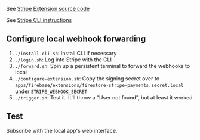 
See [Stripe Extension source code](https://github.com/stripe/stripe-firebase-extensions)

See [Stripe CLI instructions](https://stripe.com/docs/stripe-cli)


## Configure local webhook forwarding

1. `./install-cli.sh`: Install CLI if necessary
1. `./login.sh`: Log into Stripe with the CLI
1. `./forward.sh`: Spin up a persistent terminal to forward the webhooks to local
1. `./configure-extension.sh`: Copy the signing secret over to `apps/firebase/extensions/firestore-stripe-payments.secret.local` under `STRIPE_WEBHOOK_SECRET`
1. `./trigger.sh`: Test it. It'll throw a "User not found", but at least it worked.

## Test

Subscribe with the local app's web interface.